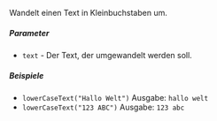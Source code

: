 Wandelt einen Text in Kleinbuchstaben um.

##### Parameter
* `text` - Der Text, der umgewandelt werden soll.

##### Beispiele
* `lowerCaseText("Hallo Welt")` Ausgabe: `hallo welt`
* `lowerCaseText("123 ABC")` Ausgabe: `123 abc` 
